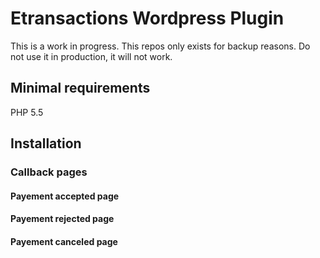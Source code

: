 # Etransactions Wordpress Plugin

This is a work in progress. This repos only exists for backup reasons.
Do not use it in production, it will not work. 


## Minimal requirements

PHP 5.5


## Installation

### Callback pages

#### Payement accepted page

#### Payement rejected page

#### Payement canceled page
